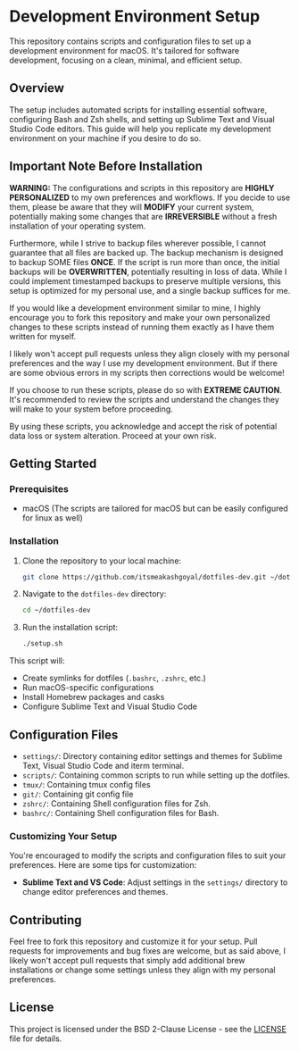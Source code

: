 # Development Environment Setup

This repository contains scripts and configuration files to set up a development environment for macOS. It's tailored for software development, focusing on a clean, minimal, and efficient setup.

## Overview

The setup includes automated scripts for installing essential software, configuring Bash and Zsh shells, and setting up Sublime Text and Visual Studio Code editors. This guide will help you replicate my development environment on your machine if you desire to do so.

## Important Note Before Installation

**WARNING:** The configurations and scripts in this repository are **HIGHLY PERSONALIZED** to my own preferences and workflows. If you decide to use them, please be aware that they will **MODIFY** your current system, potentially making some changes that are **IRREVERSIBLE** without a fresh installation of your operating system.

Furthermore, while I strive to backup files wherever possible, I cannot guarantee that all files are backed up. The backup mechanism is designed to backup SOME files **ONCE**. If the script is run more than once, the initial backups will be **OVERWRITTEN**, potentially resulting in loss of data. While I could implement timestamped backups to preserve multiple versions, this setup is optimized for my personal use, and a single backup suffices for me.

If you would like a development environment similar to mine, I highly encourage you to fork this repository and make your own personalized changes to these scripts instead of running them exactly as I have them written for myself.

I likely won't accept pull requests unless they align closely with my personal preferences and the way I use my development environment. But if there are some obvious errors in my scripts then corrections would be welcome!

If you choose to run these scripts, please do so with **EXTREME CAUTION**. It's recommended to review the scripts and understand the changes they will make to your system before proceeding.

By using these scripts, you acknowledge and accept the risk of potential data loss or system alteration. Proceed at your own risk.

## Getting Started

### Prerequisites

- macOS (The scripts are tailored for macOS but can be easily configured for linux as well)

### Installation

1. Clone the repository to your local machine:
   ```sh
   git clone https://github.com/itsmeakashgoyal/dotfiles-dev.git ~/dotfiles-dev
   ```
2. Navigate to the `dotfiles-dev` directory:
   ```sh
   cd ~/dotfiles-dev
   ```
3. Run the installation script:
   ```sh
   ./setup.sh
   ```

This script will:

- Create symlinks for dotfiles (`.bashrc`, `.zshrc`, etc.)
- Run macOS-specific configurations
- Install Homebrew packages and casks
- Configure Sublime Text and Visual Studio Code

## Configuration Files



- `settings/`: Directory containing editor settings and themes for Sublime Text, Visual Studio Code and iterm terminal.
- `scripts/`: Containing common scripts to run while setting up the dotfiles.
- `tmux/`: Containing tmux config files
- `git/`: Containing git config file
- `zshrc/`: Containing Shell configuration files for Zsh.
- `bashrc/`: Containing Shell configuration files for Bash.

### Customizing Your Setup

You're encouraged to modify the scripts and configuration files to suit your preferences. Here are some tips for customization:

- **Sublime Text and VS Code**: Adjust settings in the `settings/` directory to change editor preferences and themes.

## Contributing

Feel free to fork this repository and customize it for your setup. Pull requests for improvements and bug fixes are welcome, but as said above, I likely won't accept pull requests that simply add additional brew installations or change some settings unless they align with my personal preferences.

## License

This project is licensed under the BSD 2-Clause License - see the [LICENSE](LICENSE) file for details.

